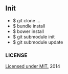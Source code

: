 ## Init
- $ git clone ...
- $ bundle install
- $ bower install
- $ git submodule init
- $ git submodule update

### LICENSE
[Licensed under MIT.](./license.md) 2014

